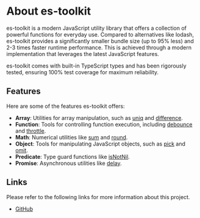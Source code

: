 About es-toolkit
===============

es-toolkit is a modern JavaScript utility library that offers a collection of powerful functions for everyday use. Compared to alternatives like lodash, es-toolkit provides a significantly smaller bundle size (up to 95% less) and 2-3 times faster runtime performance. This is achieved through a modern implementation that leverages the latest JavaScript features.

es-toolkit comes with built-in TypeScript types and has been rigorously tested, ensuring 100% test coverage for maximum reliability.


## Features

Here are some of the features es-toolkit offers:

- **Array**: Utilities for array manipulation, such as [uniq](./reference/array/uniq.md) and [difference](./reference/array/difference.md).
- **Function**: Tools for controlling function execution, including [debounce](./reference/function/debounce.md) and [throttle](./reference/function/throttle.md).
- **Math**: Numerical utilities like [sum](./reference/math/sum.md) and [round](./reference/math/round.md).
- **Object**: Tools for manipulating JavaScript objects, such as [pick](./reference/object/pick.md) and [omit](./reference/object/omit.md).
- **Predicate**: Type guard functions like [isNotNil](./reference/predicate/isNotNil.md).
- **Promise**: Asynchronous utilities like [delay](./reference/promise/delay.md).

## Links

Please refer to the following links for more information about this project.

 -  [GitHub](https://github.com/toss/es-toolkit)
